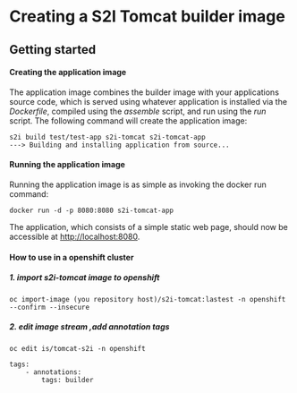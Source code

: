 
# Creating a S2I Tomcat builder image  

## Getting started  

#### Creating the application image
The application image combines the builder image with your applications source code, which is served using whatever application is installed via the *Dockerfile*, compiled using the *assemble* script, and run using the *run* script.
The following command will create the application image:
```
s2i build test/test-app s2i-tomcat s2i-tomcat-app
---> Building and installing application from source...
```

#### Running the application image
Running the application image is as simple as invoking the docker run command:
```
docker run -d -p 8080:8080 s2i-tomcat-app
```
The application, which consists of a simple static web page, should now be accessible at  [http://localhost:8080](http://localhost:8080).

#### How to use in a openshift cluster

##### 1. import s2i-tomcat image to openshift
```
oc import-image (you repository host)/s2i-tomcat:lastest -n openshift --confirm --insecure
```
##### 2. edit image stream ,add annotation tags 
```
oc edit is/tomcat-s2i -n openshift
```

```$yaml
tags:
    - annotations:
        tags: builder
```



